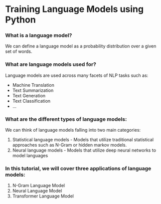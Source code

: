 # Training Language Models using Python

### What is a language model?

We can define a language model as a probability distribution over a given set of words.

### What are language models used for?

Language models are used across many facets of NLP tasks such as:
- Machine Translation
- Text Summarization
- Text Generation
- Text Classification
- ...

### What are the different types of language models:

We can think of language models falling into two main categories:
1. Statistical language models - Models that utilize traditional statistical approaches such as N-Gram or hidden markov models.
2. Neural language models - Models that utilize deep neural networks to model languages

### In this tutorial, we will cover three applications of language models:
1. N-Gram Language Model
2. Neural Language Model
3. Transformer Language Model
